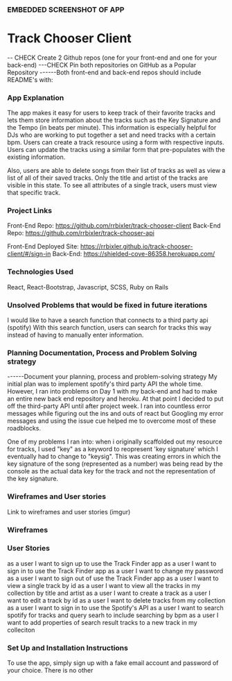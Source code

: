 ### EMBEDDED SCREENSHOT OF APP

# Track Chooser Client

-- CHECK Create 2 Github repos (one for your front-end and one for your back-end)
 ---CHECK Pin both repositories on GitHub as a Popular Repository
------Both front-end and back-end repos should include README's with:

### App Explanation

The app makes it easy for users to keep track of their favorite tracks and lets
them store information about the tracks such as the Key Signature and the Tempo
(in beats per minute).  This information is especially helpful for DJs who are
working to put together a set and need tracks with a certain bpm.
Users can create a track resource using a form with respective inputs.
Users can update the tracks using a similar form that pre-populates with the
existing information.

Also, users are able to delete songs from their list of tracks as well as view
a list of all of their saved tracks. Only the title and artist of the tracks are
visible in this state. To see all attributes of a single track, users must view
that specific track.

 ### Project Links

  Front-End Repo: https://github.com/rrbixler/track-chooser-client
  Back-End Repo: https://github.com/rrbixler/track-chooser-api

  Front-End Deployed Site: https://rrbixler.github.io/track-chooser-client/#/sign-in
  Back-End: https://shielded-cove-86358.herokuapp.com/

 ### Technologies Used

 React, React-Bootstrap, Javascript, SCSS, Ruby on Rails

 ### Unsolved Problems that would be fixed in future iterations

I would like to have a search function that connects to a third party api (spotify)
With this search function, users can search for tracks this way instead of having
to manually enter information.

 ### Planning Documentation, Process and Problem Solving strategy
 ------Document your planning, process and problem-solving strategy
 My initial plan was to implement spotify's third party API the whole time.  However, I  ran into
 problems on Day 1 with my back-end and had to make an entire new back end repository and heroku.
 At that point I decided to put off the third-party API until after project week.  I ran into countless
 error messages while figuring out the ins and outs of react but Googling my error messages and using the
 issue cue helped me to overcome most of these roadblocks.

 One of my problems I ran into: when i originally scaffolded out my resource for tracks, I used "key" as a keyword to reopresent 'key signature' which I eventually had to change to "keysig".  This was creating errors in which the key signature of the song (represented as a number) was being read by the console as the actual data key for the track and not the representation of the key signature.


### Wireframes and User stories
Link to wireframes and user stories (imgur)
### Wireframes


### User Stories
as a user I want to sign up to use the Track Finder app
as a user I want to sign in to use the Track Finder app
as a user I want to change my password
as a user I want to sign out of use the Track Finder app
as a user I want to view a single track by id
as a user I want to view all the tracks in my collection by title and artist
as a user I want to create a track
as a user I want to edit a track by id
as a user I want to delete tracks from my collection
as a user I want to sign in to use the Spotify's API
as a user I want to search spotify for tracks and query searh to include searching by bpm
as a user I want to add properties of search result tracks to a new track in my colleciton

 ### Set Up and Installation Instructions
To use the app, simply sign up with a fake email account and password of your choice.
There is no other
